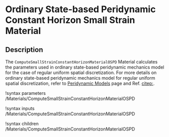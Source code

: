 # Ordinary State-based Peridynamic Constant Horizon Small Strain Material

## Description

The `ComputeSmallStrainConstantHorizonMaterialOSPD` Material calculates the parameters used in ordinary state-based peridynamic mechanics model for the case of regular uniform spatial discretization. For more details on ordinary state-based peridynamic mechanics model for regular uniform spatial discretization, refer to [Peridynamic Models](peridynamics/PeridynamicModels.md) page and Ref. [citep:](Madenci2014book).

!syntax parameters /Materials/ComputeSmallStrainConstantHorizonMaterialOSPD

!syntax inputs /Materials/ComputeSmallStrainConstantHorizonMaterialOSPD

!syntax children /Materials/ComputeSmallStrainConstantHorizonMaterialOSPD

